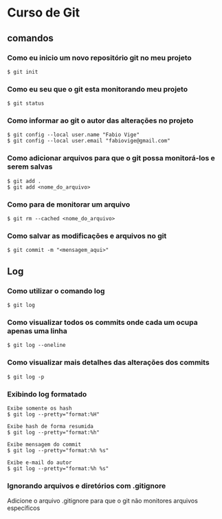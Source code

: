 # Curso de Git

## comandos

### Como eu inicio um novo repositório git no meu projeto
```
$ git init
```

### Como eu seu que o git esta monitorando meu projeto
```
$ git status
```

### Como informar ao git o autor das alterações no projeto
```
$ git config --local user.name "Fabio Vige"
$ git config --local user.email "fabiovige@gmail.com"
```

### Como adicionar arquivos para que o git possa monitorá-los e serem salvas
```
$ git add .
$ git add <nome_do_arquivo>
```

### Como para de monitorar um arquivo
```
$ git rm --cached <nome_do_arquivo>
```

### Como salvar as modificações e arquivos no git
```
$ git commit -m "<mensagem_aqui>"
```

## Log
### Como utilizar o comando log
```
$ git log
```

### Como visualizar todos os commits onde cada um ocupa apenas uma linha
```
$ git log --oneline
```

### Como visualizar mais detalhes das alterações dos commits
```
$ git log -p
```

### Exibindo log formatado
```
Exibe somente os hash
$ git log --pretty="format:%H"

Exibe hash de forma resumida
$ git log --pretty="format:%h"

Exibe mensagem do commit
$ git log --pretty="format:%h %s"

Exibe e-mail do autor
$ git log --pretty="format:%h %s"

```

### Ignorando arquivos e diretórios com .gitignore
Adicione o arquivo .gitignore para que o git não monitores arquivos específicos

